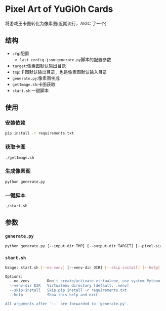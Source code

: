 # Pixel Art of YuGiOh Cards

将游戏王卡图转化为像素图(近期流行，AIGC 了一个)

## 结构

-   `cfg`:配置
    -   `last_config.json`:`generate.py`脚本的配置参数
-   `target`:像素图默认输出目录
-   `tmp`:卡图默认输出目录，也是像素图默认输入目录
-   `generate.py`:像素图生成
-   `getImage.sh`:卡图获取
-   `start.sh`:一键脚本

## 使用

### 安装依赖

```bash
pip install -r requirements.txt
```

### 获取卡图

```bash
./getImage.sh
```

### 生成像素图

```bash
python generate.py
```

### 一键脚本

```bash
./start.sh
```

## 参数

### `generate.py`

```bash
python generate.py [--input-dir TMP] [--output-dir TARGET] [--pixel-size N] [--quantize] [--colors C] [--yes]
```

### `start.sh`

```bash
Usage: start.sh [--no-venv] [--venv-dir DIR] [--skip-install] [--help] -- [generate.py args]

Options:
  --no-venv        Don't create/activate virtualenv, use system Python
  --venv-dir DIR   Virtualenv directory (default: .venv)
  --skip-install   Skip pip install -r requirements.txt
  --help           Show this help and exit

All arguments after `--` are forwarded to `generate.py`.
```
